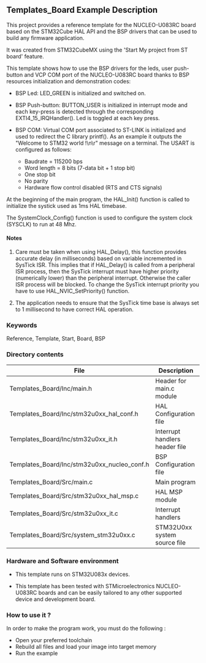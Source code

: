 ## <b>Templates_Board Example Description</b>

This project provides a reference template for the NUCLEO-U083RC board based on the STM32Cube HAL API and the
BSP drivers that can be used to build any firmware application.

It was created from STM32CubeMX using the 'Start My project from ST board' feature.

This template shows how to use the BSP drivers for the leds, user push-button and VCP COM port of the NUCLEO-U083RC
board thanks to BSP resources initialization and demonstration codes:

  - BSP Led: LED_GREEN is initialized and switched on.

  - BSP Push-button: BUTTON_USER is initialized in interrupt mode and each key-press is detected through
    the corresponding EXTI4_15_IRQHandler(). Led is toggled at each key press.

  - BSP COM:  Virtual COM port associated to ST-LINK is initialized and used to redirect the C library printf(). 
    As an example it outputs the "Welcome to STM32 world !\n\r" message on a terminal.
    The USART is configured as follows:
      - Baudrate = 115200 bps
      - Word length = 8 bits (7-data bit + 1 stop bit)
      - One stop bit
      - No parity
      - Hardware flow control disabled (RTS and CTS signals)

At the beginning of the main program, the HAL_Init() function is called to initialize the systick used as 1ms HAL timebase.

The SystemClock_Config() function is used to configure the system clock (SYSCLK) to run at 48 Mhz.

#### <b>Notes</b>

 1. Care must be taken when using HAL_Delay(), this function provides accurate delay (in milliseconds)
    based on variable incremented in SysTick ISR. This implies that if HAL_Delay() is called from
    a peripheral ISR process, then the SysTick interrupt must have higher priority (numerically lower)
    than the peripheral interrupt. Otherwise the caller ISR process will be blocked.
    To change the SysTick interrupt priority you have to use HAL_NVIC_SetPriority() function.

 2. The application needs to ensure that the SysTick time base is always set to 1 millisecond
    to have correct HAL operation.

### <b>Keywords</b>

Reference, Template, Start, Board, BSP

### <b>Directory contents</b>

File | Description
 --- | ---
  Templates_Board/Inc/main.h                    |  Header for main.c module
  Templates_Board/Inc/stm32u0xx_hal_conf.h      |  HAL Configuration file
  Templates_Board/Inc/stm32u0xx_it.h            |  Interrupt handlers header file
  Templates_Board/Inc/stm32u0xx_nucleo_conf.h   |  BSP Configuration file
  Templates_Board/Src/main.c                    |  Main program
  Templates_Board/Src/stm32u0xx_hal_msp.c       |  HAL MSP module
  Templates_Board/Src/stm32u0xx_it.c            |  Interrupt handlers
  Templates_Board/Src/system_stm32u0xx.c        |  STM32U0xx system source file

### <b>Hardware and Software environment</b>

  - This template runs on STM32U083x devices.

  - This template has been tested with STMicroelectronics NUCLEO-U083RC
    boards and can be easily tailored to any other supported device
    and development board.

### <b>How to use it ?</b>

In order to make the program work, you must do the following :

 - Open your preferred toolchain
 - Rebuild all files and load your image into target memory
 - Run the example
